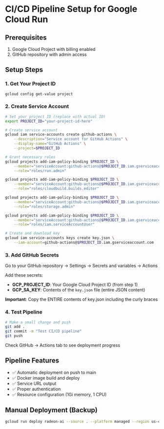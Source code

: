 # CI/CD Pipeline Setup for Google Cloud Run

## Prerequisites
1. Google Cloud Project with billing enabled
2. GitHub repository with admin access

## Setup Steps

### 1. Get Your Project ID
```bash
gcloud config get-value project
```

### 2. Create Service Account
```bash
# Set your project ID (replace with actual ID)
export PROJECT_ID="your-project-id-here"

# Create service account
gcloud iam service-accounts create github-actions \
    --description="Service account for GitHub Actions" \
    --display-name="GitHub Actions" \
    --project=$PROJECT_ID

# Grant necessary roles
gcloud projects add-iam-policy-binding $PROJECT_ID \
    --member="serviceAccount:github-actions@$PROJECT_ID.iam.gserviceaccount.com" \
    --role="roles/run.admin"

gcloud projects add-iam-policy-binding $PROJECT_ID \
    --member="serviceAccount:github-actions@$PROJECT_ID.iam.gserviceaccount.com" \
    --role="roles/cloudbuild.builds.editor"

gcloud projects add-iam-policy-binding $PROJECT_ID \
    --member="serviceAccount:github-actions@$PROJECT_ID.iam.gserviceaccount.com" \
    --role="roles/storage.admin"

gcloud projects add-iam-policy-binding $PROJECT_ID \
    --member="serviceAccount:github-actions@$PROJECT_ID.iam.gserviceaccount.com" \
    --role="roles/iam.serviceAccountUser"

# Create and download key
gcloud iam service-accounts keys create key.json \
    --iam-account=github-actions@$PROJECT_ID.iam.gserviceaccount.com
```

### 3. Add GitHub Secrets
Go to your GitHub repository → Settings → Secrets and variables → Actions

Add these secrets:
- **GCP_PROJECT_ID**: Your Google Cloud Project ID (from step 1)
- **GCP_SA_KEY**: Contents of the `key.json` file (entire JSON content)

**Important**: Copy the ENTIRE contents of key.json including the curly braces

### 4. Test Pipeline
```bash
# Make a small change and push
git add .
git commit -m "Test CI/CD pipeline"
git push
```

Check GitHub → Actions tab to see deployment progress

## Pipeline Features
- ✅ Automatic deployment on push to main
- ✅ Docker image build and deploy
- ✅ Service URL output
- ✅ Proper authentication
- ✅ Resource configuration (1Gi memory, 1 CPU)

## Manual Deployment (Backup)
```bash
gcloud run deploy radeon-ai --source . --platform managed --region us-central1 --allow-unauthenticated --port 8000 --memory 1Gi --cpu 1 --timeout 300 --max-instances 10
```